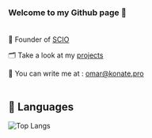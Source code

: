 ### Welcome to my Github page  📝 <br><br>

🏬  Founder of <a href="https://scio-edu.com">SCIO</a> <br>

🗂️  Take a look at my <a href="https://github.com/omvr-yr?tab=repositories">projects</a><br>

📨  You can write me at : omar@konate.pro <br><br>


## 🧰 Languages

![Top Langs](https://github-readme-stats.vercel.app/api/top-langs/?username=omvr-yr&layout=compact&langs_count=8&hide=CSS)
